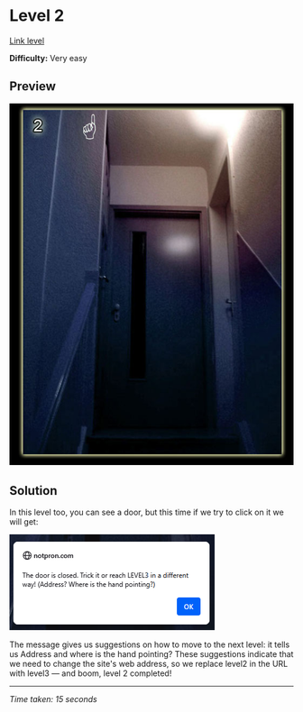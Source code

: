 # Level 2

[Link level](https://notpron.com/notpron/not/level2.htm)

**Difficulty:** Very easy

## Preview
![Level 2](../images/level2.png)

## Solution
In this level too, you can see a door, but this time if we try to click on it we will get:

![Door message](../images/level2_door_message.png)

The message gives us suggestions on how to move to the next level: it tells us Address and where is the hand pointing?
These suggestions indicate that we need to change the site's web address, so we replace level2 in the URL with level3 — and boom, level 2 completed!

---


_Time taken: 15 seconds_

